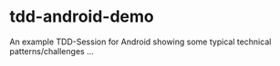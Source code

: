 tdd-android-demo
================

An example TDD-Session for Android showing some typical technical patterns/challenges ...
